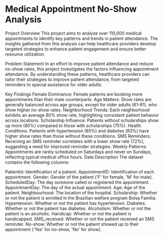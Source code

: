 # Medical Appointment No-Show Analysis
Project Overview
This project aims to analyze over 110,000 medical appointments to identify key patterns and trends in patient attendance. The insights gathered from this analysis can help healthcare providers develop targeted strategies to enhance patient engagement and ensure better resource utilization.

Problem Statement
In an effort to improve patient attendance and reduce no-show rates, this project investigates the factors influencing appointment attendance. By understanding these patterns, healthcare providers can tailor their strategies to improve patient attendance, from targeted reminders to special assistance for older adults.

Key Findings
Female Dominance: Female patients are booking more appointments than their male counterparts.
Age Matters: Show rates are generally balanced across age groups, except for older adults (61-81), who show higher no-show rates.
Neighborhood Trends: Each neighborhood exhibits an average 80% show rate, highlighting consistent patient behavior across locations.
Scholarship Influence: Patients without scholarships show up more (80%) compared to those with scholarships (75%).
Health Conditions: Patients with hypertension (85%) and diabetes (83%) have higher show rates than those without these conditions.
SMS Reminders: Receiving an SMS reminder correlates with a lower show rate (72%), suggesting a need for improved reminder strategies.
Weekly Patterns: Appointments are rarely scheduled on Saturdays and never on Sundays, reflecting typical medical office hours.
Data Description
The dataset contains the following columns:

PatientId: Identification of a patient.
AppointmentID: Identification of each appointment.
Gender: Gender of the patient ('F' for female, 'M' for male).
ScheduledDay: The day someone called or registered the appointment.
AppointmentDay: The day of the actual appointment.
Age: Age of the patient.
Neighbourhood: The location of the hospital.
Scholarship: Whether or not the patient is enrolled in the Brazilian welfare program Bolsa Família.
Hypertension: Whether or not the patient has hypertension.
Diabetes: Whether or not the patient has diabetes.
Alcoholism: Whether or not the patient is an alcoholic.
Handicap: Whether or not the patient is handicapped.
SMS_received: Whether or not the patient received an SMS reminder.
No-show: Whether or not the patient showed up to their appointment ('Yes' for no-show, 'No' for show).

